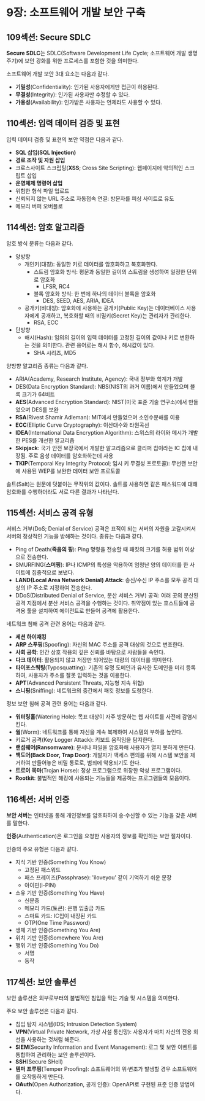 # 9장: 소프트웨어 개발 보안 구축

## 109섹션: Secure SDLC

**Secure SDLC**는 SDLC(Software Development Life Cycle; 소프트웨어 개발 생명주기)에 보안 강화를 위한 프로세스를 포함한 것을 의미한다.

소프트웨어 개발 보안 3대 요소는 다음과 같다.

- **기밀성**(Confidentiality): 인가된 사용자에게만 접근이 허용된다.
- **무결성**(Integrity): 인가된 사용자만 수정할 수 있다.
- **가용성**(Availability): 인가받은 사용자는 언제라도 사용할 수 있다.

## 110섹션: 입력 데이터 검증 및 표현

입력 데이터 검증 및 표현의 보안 약점은 다음과 같다.

- **SQL 삽입(SQL Injection)**
- **경로 조작 및 자원 삽입**
- 크로스사이트 스크립팅(**XSS**; Cross Site Scripting): 웹페이지에 악의적인 스크립트 삽입
- **운영체제 명령어 삽입**
- 위험한 형식 파일 업로드
- 신뢰되지 않는 URL 주소로 자동접속 연결: 방문자를 피싱 사이트로 유도
- 메모리 버퍼 오버플로

## 114섹션: 암호 알고리즘

암호 방식 분류는 다음과 같다.

- 양방향
  - 개인키(대칭): 동일한 키로 데이터를 암호화하고 복호화한다.
    - 스트림 암호화 방식: 평문과 동일한 길이의 스트림을 생성하여 일정한 단위로 암호화
      - LFSR, RC4
    - 블록 암호화 방식: 한 번에 하나의 데이터 블록을 암호화
      - DES, SEED, AES, ARIA, IDEA
  - 공개키(비대칭): 암호화에 사용하는 공개키(Public Key)는 데이터베이스 사용자에게 공개하고, 복호화할 때의 비밀키(Secret Key)는 관리자가 관리한다.
    - RSA, ECC
- 단방향
  - 해시(Hash): 임의의 길이의 입력 데이터를 고정된 길이의 값이나 키로 변환하는 것을 의미한다. 관련 용어로는 해시 함수, 해시값이 있다.
    - SHA 시리즈, MD5

양방향 알고리즘 종류는 다음과 같다.

- ARIA(Academy, Research Institute, Agency): 국내 정부와 학계가 개발
- DES(Data Encryption Standard): NBS(NIST의 과거 이름)에서 만들었으며 블록 크기가 64비트
- **AES**(Advanced Encryption Standard): NIST(미국 표준 기술 연구소)에서 만들었으며 DES를 보완
- **RSA**(Rivest Shamir Adleman): MIT에서 만들었으며 소인수분해를 이용
- **ECC**(Elliptic Curve Cryptography): 이산대수와 타원곡선
- **IDEA**(International Data Encryption Algorithm): 스위스의 라이와 메시가 개발한 PES를 개선한 알고리즘
- **Skipjack**: 국가 안전 보장국에서 개발한 알고리즘으로 클리퍼 칩이라는 IC 칩에 내장됨. 주로 음성 데이터를 암호화하는데 사용
- **TKIP**(Temporal Key Integrity Protocol; 임시 키 무결성 프로토콜): 무선랜 보안에 사용된 WEP를 보완한 데이터 보안 프로토콜

솔트(Salt)는 원문에 덧붙이는 무작위의 값이다. 솔트를 사용하면 같은 패스워드에 대해 암호화를 수행하더라도 서로 다른 결과가 나타난다.

## 115섹션: 서비스 공격 유형

서비스 거부(DoS; Denial of Service) 공격은 표적이 되는 서버의 자원을 고갈시켜서 서버의 정상적인 기능을 방해하는 것이다. 종류는 다음과 같다.

- Ping of Death(**죽음의 핑**): Ping 명령을 전송할 때 패킷의 크기를 허용 범위 이상으로 전송한다.
- SMURFING(**스머핑**): IP나 ICMP의 특성을 악용하여 엄청난 양의 데이터를 한 사이트에 집중적으로 보낸다.
- **LAND(Local Area Network Denial) Attack**: 송신/수신 IP 주소를 모두 공격 대상의 IP 주소로 지정하여 전송한다.
- DDoS(Distributed Denial of Service, 분산 서비스 거부) 공격: 여러 곳의 분산된 공격 지점에서 분산 서비스 공격을 수행하는 것이다. 취약점이 있는 호스트들에 공격용 툴을 설치하여 에이전트로 만들어 공격에 활용한다.

네트워크 침해 공격 관련 용어는 다음과 같다.

- **세션 하이재킹**
- **ARP 스푸핑**(Spoofing): 자신의 MAC 주소를 공격 대상의 것으로 변조한다.
- **사회 공학**: 인간 상호 작용의 깊은 신뢰를 바탕으로 사람들을 속인다.
- **다크 데이터**: 활용되지 않고 저장만 되어있는 대량의 데이터를 의미한다.
- **타이포스쿼팅**(Typosquatting): 기존의 유명 도메인과 유사한 도메인을 미리 등록하여, 사용자가 주소를 잘못 입력하는 것을 이용한다.
- **APT**(Advanced Persistent Threats, 지능형 지속 위협)
- **스니핑**(Sniffing): 네트워크의 중간에서 패킷 정보를 도청한다.

정보 보안 침해 공격 관련 용어는 다음과 같다.

- **워터링홀**(Watering Hole): 목표 대상이 자주 방문하는 웹 사이트를 사전에 감염시킨다.
- **웜**(Worm): 네트워크를 통해 자신을 계속 복제하여 시스템의 부하를 높인다.
- 키로거 공격(Key Logger Attack): 키보드 움직임을 탐지한다.
- **랜섬웨어(Ransomware)**: 문서나 파일을 암호화해 사용자가 열지 못하게 만든다.
- **백도어(Back Door, Trap Door)**: 개발자가 액세스 편의를 위해 시스템 보안을 제거하여 만들어놓은 비밀 통로로, 범죄에 악용되기도 한다.
- **트로이 목마**(Trojan Horse): 정상 프로그램으로 위장한 악성 프로그램이다.
- **Rootkit**: 불법적인 해킹에 사용되는 기능들을 제공하는 프로그램들의 모음이다.

## 116섹션: 서버 인증

**보안 서버**는 인터넷을 통해 개인정보를 암호화하여 송·수신할 수 있는 기능을 갖춘 서버를 말한다.

**인증**(Authentication)은 로그인을 요청한 사용자의 정보를 확인하는 보안 절차이다.

인증의 주요 유형은 다음과 같다.

- 지식 기반 인증(Something You Know)
  - 고정된 패스워드
  - 패스 프레이즈(Passphrase): 'iloveyou' 같이 기억하기 쉬운 문장
  - 아이핀(i-PIN)
- 소유 기반 인증(Something You Have)
  - 신분증
  - 메모리 카드(토큰): 은행 입출금 카드
  - 스마트 카드: IC칩이 내장된 카드
  - OTP(One Time Password)
- 생체 기반 인증(Something You Are)
- 위치 기반 인증(Somewhere You Are)
- 행위 기반 인증(Something You Do)
  - 서명
  - 동작

## 117섹션: 보안 솔루션

보안 솔루션은 외부로부터의 불법적인 침입을 막는 기술 및 시스템을 의미한다.

주요 보안 솔루션은 다음과 같다.

- 침입 탐지 시스템(IDS; Intrusion Detection System)
- **VPN**(Virtual Private Network, 가상 사설 통신망): 사용자가 마치 자신의 전용 회선을 사용하는 것처럼 해준다.
- **SIEM**(Security Information and Event Management): 로그 및 보안 이벤트를 통합하여 관리하는 보안 솔루션이다.
- **SSH**(Secure SHell)
- **템퍼 프루핑**(Temper Proofing): 소프트웨어의 위·변조가 발생할 경우 소프트웨어를 오작동하게 만든다.
- **OAuth**(Open Authorization, 공개 인증): OpenAPI로 구현된 표준 인증 방법이다.

